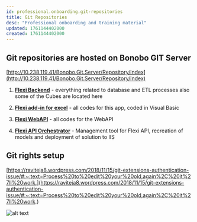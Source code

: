 ```yaml
---
id: professional.onboarding.git-repositories
title: Git Repositories
desc: "Professional onboarding and training material"
updated: 1761144402000
created: 1761144402000
---
```



## Git repositories are hosted on Bonobo GIT Server

[http://10.238.119.41/Bonobo.Git.Server/Repository/Index](http://10.238.119.41/Bonobo.Git.Server/Repository/Index)

1. **[Flexi Backend](http://10.238.119.41/Bonobo.Git.Server/Flexi_Backend.git)** - everything related to database and ETL processes also some of the Cubes are located here

2. **[Flexi add-in for excel](http://10.238.119.41/Bonobo.Git.Server/Flexi_AddIn.git)** - all codes for this app, coded in Visual Basic

3. **[Flexi WebAPI](http://10.238.119.41/Bonobo.Git.Server/Flexi_WebAPI.git)** - all codes for the WebAPI

4. **[Flexi API Orchestrator](http://10.238.119.41/Bonobo.Git.Server/Flexi_APIOrchestrator.git)** - Management tool for Flexi API, recreation of models and deployment of solution to IIS

## Git rights setup

[https://raviteja8.wordpress.com/2018/11/15/git-extensions-authentication-issue/#:~:text=Process%20to%20edit%20your%20old,again%2C%20it%27ll%20work.](https://raviteja8.wordpress.com/2018/11/15/git-extensions-authentication-issue/#:~:text=Process%20to%20edit%20your%20old,again%2C%20it%27ll%20work.)

![alt text](image-10.png)